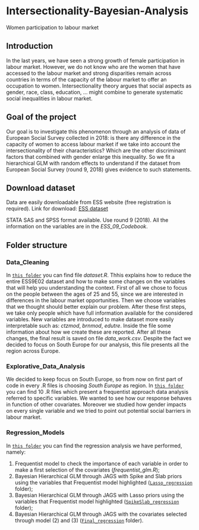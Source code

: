 # Intersectionality-Bayesian-Analysis
Women participation to labour market


## Introduction 

In the last years, we have seen a strong growth of female participation in labour market. However, we do not know who are the women that have accessed to the labour market and strong disparities remain across countries in terms of the capacity of the labour market to offer an occupation to women.
Intersectionality theory argues that social aspects as gender, race, class, education, … might combine to generate systematic social inequalities in labour market. 


## Goal of the project

Our goal is to investigate this phenomenon through an analysis of data of European Social Survey collected in 2018: is there any difference in the capacity of women to access labour market if we take into account the intersectionality of their characteristics? Which are the other discriminant factors that combined with gender enlarge this inequality.
So we fit a hierarchical GLM with random effects to understand if the dataset from European Social Survey (round 9, 2018) gives evidence to such statements. 


## Download dataset

Data are easily downloadable from ESS website (free registration is required). Link for download: 
[ESS dataset](https://www.europeansocialsurvey.org/download.html?file=ESS9e03&y=2018)

STATA SAS and SPSS format available. Use round 9 (2018). All the information on the variables are in the *ESS_09_Codebook*.


## Folder structure

### Data_Cleaning

In [`this folder`](Data_Cleaning)  you can find file *dataset.R*. 
Thhis explains how to reduce the entire ESS9E02 dataset and how to make some changes on the variables that will help you understanding the context. 
First of all we chose to focus on the people between the ages of 25 and 55, since we are interested in differences in the labour market opportunities. Then we choose variables that we thought should better explain our problem. After these first steps, we take only people which have full information available for the considered variables.
New variables are introduced to make dataset more easily interpretable such as: *ctzmod*, *brnmod*, *edutre*. Inside the file some information about how we create these are reported.
After all these changes, the final result is saved on file *data_work.csv*. Despite the fact we decided to focus on South Europe for our analysis, this file presents all the region across Europe.


### Explorative_Data_Analysis

We decided to keep focus on South Europe, so from now on first part of code in every .R files is choosing *South Europe* as region. 
In [`this folder`](Explorative_Data_Analysis) you can find 10 .R files which present a frequentist approach data analysis referred to specific variables. We wanted to see how our response behaves in function of other covariates. Moreover we studied how gender impacts on every single variable and we tried to point out potential social barriers in labour market. 


### Regression_Models

In [`this folder`](Regression_Models) you can find the regression analysis we have performed, namely:
1.	Frequentist model to check the importance of each variable in order to make a first selection of the covariates (*frequentist_glm.R*);
2.	Bayesian Hierarchical GLM through JAGS with Spike and Slab priors using the variables that Frequentist model highlighted ([`Lasso_regression`](Regression_Models/Lasso_regression) folder);
3.	Bayesian Hierarchical GLM through JAGS with Lasso priors using the variables that Frequentist model highlighted ([`SpikeSlab_regression`](Regression_Models/SpikeSlab_regression) folder);
4.	Bayesian Hierarchical GLM through JAGS with the covariates selected through model (2) and (3) ([`Final_regression`](Regression_Models/Final_regression) folder). 
